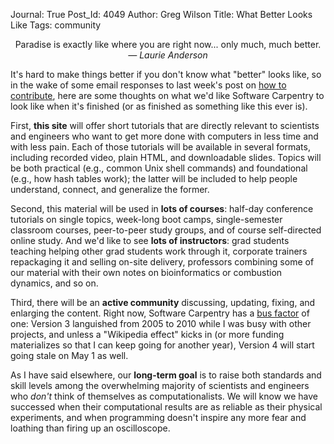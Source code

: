 Journal: True
Post_Id: 4049
Author: Greg Wilson
Title: What Better Looks Like
Tags: community

<p style="text-align: center;">Paradise is exactly like where you are right now... only much, much better.<br />
<em>&mdash; Laurie Anderson</em></p>
<p>It's hard to make things better if you don't know what "better" looks like, so in the wake of some email responses to last week's post on <a href="|filename|2011-02-16-how-to-contribute.md">how to contribute</a>, here are some thoughts on what we'd like Software Carpentry to look like when it's finished (or as finished as something like this ever is).</p>
<p>First, <strong>this site</strong> will offer short tutorials that are directly relevant to scientists and engineers who want to get more done with computers in less time and with less pain.  Each of those tutorials will be available in several formats, including recorded video, plain HTML, and downloadable slides.  Topics will be both practical (e.g., common Unix shell commands) and foundational (e.g., how hash tables work); the latter will be included to help people understand, connect, and generalize the former.</p>
<p>Second, this material will be used in <strong>lots of courses</strong>: half-day conference tutorials on single topics, week-long boot camps, single-semester classroom courses, peer-to-peer study groups, and of course self-directed online study.  And we'd like to see <strong>lots of instructors</strong>: grad students teaching helping other grad students work through it, corporate trainers repackaging it and selling on-site delivery, professors combining some of our material with their own notes on bioinformatics or combustion dynamics, and so on.</p>
<p>Third, there will be an <strong>active community</strong> discussing, updating, fixing, and enlarging the content.  Right now, Software Carpentry has a <a href="http://en.wikipedia.org/wiki/Bus_factor">bus factor</a> of one: Version 3 languished from 2005 to 2010 while I was busy with other projects, and unless a "Wikipedia effect" kicks in (or more funding materializes so that I can keep going for another year), Version 4 will start going stale on May 1 as well.</p>
<p>As I have said elsewhere, our <strong>long-term goal</strong> is to raise both standards and skill levels among the overwhelming majority of scientists and engineers who <em>don't</em> think of themselves as computationalists.  We will know we have successed when their computational results are as reliable as their physical experiments, and when programming doesn't inspire any more fear and loathing than firing up an oscilloscope.</p>
